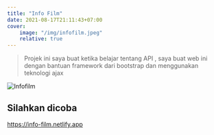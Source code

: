 ```yaml
---
title: "Info Film"
date: 2021-08-17T21:11:43+07:00
cover:
    image: "/img/infofilm.jpeg"
    relative: true
---
```




>Projek ini saya buat ketika belajar tentang API , saya buat web ini dengan bantuan framework dari bootstrap dan menggunakan teknologi ajax 

![Infofilm](/img/infofilm.jpeg)
## Silahkan dicoba


https://info-film.netlify.app